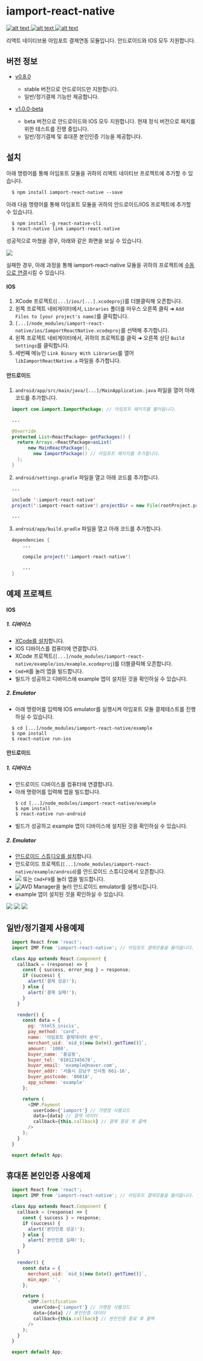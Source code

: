 
# iamport-react-native
[ ![alt text](https://img.shields.io/badge/react-v16.4.2-orange.svg?longCache=true&style=flat-square) ](https://github.com/facebook/react/)
[ ![alt text](https://img.shields.io/badge/react--native-v0.41.2-yellow.svg?longCache=true&style=flat-square) ](https://github.com/facebook/react-native)
[ ![alt text](https://img.shields.io/badge/query--string-v6.1.0-green.svg?longCache=true&style=flat-square) ](https://github.com/sindresorhus/query-string)

리액트 네이티브용 아임포트 결제연동 모듈입니다. 안드로이드와 IOS 모두 지원합니다.


## 버전 정보
- [v0.8.0](https://github.com/iamport/iamport-react-native)
  - stable 버전으로 안드로이드만 지원합니다.
  - 일반/정기결제 기능만 제공합니다.

- [v1.0.0-beta](https://github.com/iamport/iamport-react-native/tree/feature/merge-android-n-ios) 
  - beta 버전으로 안드로이드와 IOS 모두 지원합니다. 현재 정식 버전으로 패치를 위한 테스트를 진행 중입니다.
  - 일반/정기결제 및 휴대폰 본인인증 기능을 제공합니다.


## 설치
아래 명령어를 통해 아임포트 모듈을 귀하의 리액트 네이티브 프로젝트에 추가할 수 있습니다.

```
  $ npm install iamport-react-native --save
```

아래 다음 명령어를 통해 아임포트 모듈을 귀하의 안드로이드/IOS 프로젝트에 추가할 수 있습니다.

```
  $ npm install -g react-native-cli
  $ react-native link iamport-react-native
```

성공적으로 마쳤을 경우, 아래와 같은 화면을 보실 수 있습니다.

![](src/img/after-linking-module.png)

실패한 경우, 아래 과정을 통해 iamport-react-native 모듈을 귀하의 프로젝트에 [수동으로 연결](https://facebook.github.io/react-native/docs/linking-libraries-ios)시킬 수 있습니다.

#### IOS

1. XCode 프로젝트(`[...]/ios/[...].xcodeproj`)를 더블클릭해 오픈합니다.
2. 왼쪽 프로젝트 네비게이터에서, `Libraries` 폴더를 마우스 오른쪽 클릭 ➜ `Add Files to [your project's name]`를 클릭합니다.
3. `[...]/node_modules/iamport-react-native/ios/IamportReactNative.xcodeproj`를 선택해 추가합니다.
4. 왼쪽 프로젝트 네비게이터에서, 귀하의 프로젝트를 클릭 ➜ 오른쪽 상단 `Build Settings`를 클릭합니다.
5. 세번째 메뉴인 `Link Binary With Libraries`를 열어 `libIamportReactNative.a` 파일을 추가합니다.

#### 안드로이드

1. `android/app/src/main/java/[...]/MainApplication.java` 파일을 열어 아래 코드를 추가합니다.
  ```java
    import com.iamport.IamportPackage; // 아임포트 패키지를 불러옵니다.

    ...

    @Override
    protected List<ReactPackage> getPackages() {
      return Arrays.<ReactPackage>asList(
          new MainReactPackage(),
            new IamportPackage() // 아임포트 패키지를 추가합니다.
      );
    }
  ```

2. `android/settings.gradle` 파일을 열고 아래 코드를 추가합니다.
  ```java
    ...

    include ':iamport-react-native'
    project(':iamport-react-native').projectDir = new File(rootProject.projectDir,  '../node_modules/iamport-react-native/android')

    ...
  ```

3. `android/app/build.gradle` 파일을 열고 아래 코드를 추가합니다.
  ```java
    dependencies {
        ...

        compile project(':iamport-react-native')

        ...
    }
  ```


## 예제 프로젝트
#### IOS
##### 1. 디바이스
  - [XCode를 설치](https://developer.apple.com/xcode)합니다.
  - IOS 디바이스를 컴퓨터에 연결합니다.
  - XCode 프로젝트(`[...]/node_modules/iamport-react-native/example/ios/example.xcodeproj`)를 더블클릭해 오픈합니다.
  - `Cmd+R`를 눌러 앱을 빌드합니다.
  - 빌드가 성공하고 디바이스에 example 앱이 설치된 것을 확인하실 수 있습니다.

##### 2. Emulator
  - 아래 명령어를 입력해 IOS emulator를 실행시켜 아임포트 모듈 결제테스트를 진행하실 수 있습니다.
  ```
    $ cd [...]/node_modules/iamport-react-native/example
    $ npm install
    $ react-native run-ios
  ```

#### 안드로이드
##### 1. 디바이스
  - 안드로이드 디바이스를 컴퓨터에 연결합니다.
  - 아래 명령어를 입력해 앱을 빌드합니다.
    ```
    $ cd [...]/node_modules/iamport-react-native/example
    $ npm install
    $ react-native run-android
    ```
  - 빌드가 성공하고 example 앱이 디바이스에 설치된 것을 확인하실 수 있습니다.

##### 2. Emulator
  - [안드로이드 스튜디오를 설치](https://developer.android.com/studio)합니다.
  - 안드로이드 프로젝트(`[...]/node_modules/iamport-react-native/example/android`)를 안드로이드 스튜디오에서 오픈합니다.
  - ![](src/img/android-studio-build.png) 또는 `Cmd+F9`를 눌러 앱을 빌드합니다.
  - ![AVD Manager](src/img/android-studio-avd-manager.png)을 눌러 안드로이드 emulator를 실행시킵니다.
  - example 앱이 설치된 것을 확인하실 수 있습니다.

![](src/img/ios-emulator-home.png)
![](src/img/ios-emulator-payment.png)
![](src/img/ios-emulator-certification.png)

## 일반/정기결제 사용예제
```javascript
  import React from 'react';
  import IMP from 'iamport-react-native'; // 아임포트 결제모듈을 불러옵니다.

  class App extends React.Component {
    callback = (response) => { 
      const { success, error_msg } = response;
      if (success) {
        alert('결제 성공!');
      } else {
        alert('결제 실패!');
      }
    }

    render() {
      const data = {
        pg: 'html5_inicis',
        pay_method: 'card',
        name: '아임포트 결제데이터 분석',
        merchant_uid: `mid_${new Date().getTime()}`,
        amount: '1000',
        buyer_name: '홍길동',
        buyer_tel: '01012345678',
        buyer_email: 'example@naver.com',
        buyer_addr: '서울시 강남구 신사동 661-16',
        buyer_postcode: '06018',
        app_scheme: 'example'
      };

      return (
        <IMP.Payment
          userCode={'iamport'} // 가맹점 식별코드
          data={data} // 결제 데이터
          callback={this.callback} // 결제 종료 후 콜백
        />
      );
    }
  }

  export default App;
```

## 휴대폰 본인인증 사용예제
```javascript
  import React from 'react';
  import IMP from 'iamport-react-native'; // 아임포트 결제모듈을 불러옵니다.

  class App extends React.Component {
    callback = (response) => { 
      const { success } = response;
      if (success) {
        alert('본인인증 성공!');
      } else {
        alert('본인인증 실패!');
      }
    }

    render() {
      const data = {
        merchant_uid: `mid_${new Date().getTime()}`,
        min_age: '',
      };

      return (
        <IMP.Certification
          userCode={'iamport'} // 가맹점 식별코드
          data={data} // 본인인증 데이터
          callback={this.callback} // 본인인증 종료 후 콜백
        />
      );
    }
  }

  export default App;
```
